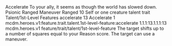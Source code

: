 <ability>
  <name>Accelerate</name>
  <flavor>To your ally, it seems as though the world has slowed down.</flavor>
  <keywords>
    <keyword>Psionic</keyword>
    <keyword>Ranged</keyword>
  </keywords>
  <type>Maneuver</type>
  <distance>Ranged 10</distance>
  <target>Self or one creature</target>
  <metadata>
    <class>talent</class>
    <feature_type>trait</feature_type>
    <file_dpath>Talent/1st-Level Features</file_dpath>
    <item_id>accelerate</item_id>
    <item_index>13</item_index>
    <item_name>Accelerate</item_name>
    <level>1</level>
    <scc>mcdm.heroes.v1:feature.trait.talent.1st-level-feature:accelerate</scc>
    <scdc>1.1.1:13.1.1.1:13</scdc>
    <source>mcdm.heroes.v1</source>
    <type>feature/trait/talent/1st-level-feature</type>
  </metadata>
  <effects>
    <effect type="mundane">The target shifts up to a number of squares equal to your Reason score.</effect>
    <effect type="mundane" cost="Spend 2 Clarity">The target can use a maneuver.</effect>
  </effects>
</ability>
